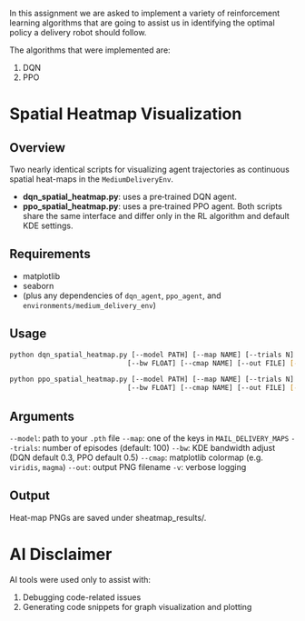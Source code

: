 In this assignment we are asked to implement a variety of reinforcement learning algorithms that are going to assist us in identifying the optimal policy a delivery robot should follow.

The algorithms that were implemented are:
1. DQN
2. PPO


# Spatial Heatmap Visualization

## Overview
Two nearly identical scripts for visualizing agent trajectories as continuous spatial heat-maps in the `MediumDeliveryEnv`.  
- **dqn_spatial_heatmap.py**: uses a pre‐trained DQN agent.  
- **ppo_spatial_heatmap.py**: uses a pre‐trained PPO agent.
Both scripts share the same interface and differ only in the RL algorithm and default KDE settings.

## Requirements
- matplotlib  
- seaborn  
- (plus any dependencies of `dqn_agent`, `ppo_agent`, and `environments/medium_delivery_env`)

## Usage
```bash
python dqn_spatial_heatmap.py [--model PATH] [--map NAME] [--trials N]
                             [--bw FLOAT] [--cmap NAME] [--out FILE] [-v]

python ppo_spatial_heatmap.py [--model PATH] [--map NAME] [--trials N]
                             [--bw FLOAT] [--cmap NAME] [--out FILE] [-v]
```

## Arguments
`--model`: path to your `.pth` file
`--map`: one of the keys in `MAIL_DELIVERY_MAPS`
`--trials`: number of episodes (default: 100)
`--bw`: KDE bandwidth adjust (DQN default 0.3, PPO default 0.5)
`--cmap`: matplotlib colormap (e.g. `viridis`, `magma`)
`--out`: output PNG filename
`-v`: verbose logging

## Output
Heat-map PNGs are saved under sheatmap_results/<out>.


# AI Disclaimer

AI tools were used only to assist with:
1. Debugging code-related issues
2. Generating code snippets for graph visualization and plotting
